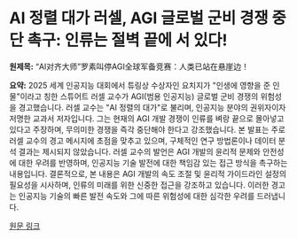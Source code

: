 # AI 정렬 대가 러셀, AGI 글로벌 군비 경쟁 중단 촉구: 인류는 절벽 끝에 서 있다!

**원제목:** “AI对齐大师”罗素叫停AGI全球军备竞赛：人类已站在悬崖边！

**요약:** 2025 세계 인공지능 대회에서 튜링상 수상자인 요치지가 "인생에 영향을 준 인물"이라고 칭한 스튜어트 러셀 교수가 AGI(범용 인공지능) 글로벌 군비 경쟁의 위험성을 경고했습니다.  러셀 교수는 "AI 정렬의 대가"로 불리며,  인공지능 분야의 권위자이자 저명한 교과서 저자입니다.  그는 현재의 AGI 개발 경쟁이 인류를 벼랑 끝으로 몰아넣고 있다고 주장하며,  무의미한 경쟁을 즉각 중단해야 한다고 강조했습니다.  본 발표는 주로 러셀 교수의 경고 메시지에 초점을 맞추고 있으며,  구체적인 연구 방법론이나 데이터 분석 결과는 제시되지 않았습니다.  러셀 교수의 발언은 AGI 개발의 윤리적 문제와 안전성에 대한 우려를 반영하며,  인공지능 기술 발전에 대한 책임감 있는 접근 방식을 촉구하는 내용입니다.  결론적으로,  본 내용은  AGI 개발의 속도 조절 및 윤리적 가이드라인 설정의 필요성을 시사하며,  인류의 미래를 위한 신중한 접근을 강조하고 있습니다.  이러한 경고는  인공지능 기술의 빠른 발전 속도와 그에 따른 위험성에 대한 심각한 우려를 드러냅니다.

[원문 링크](https://finance.sina.cn/stock/jdts/2025-07-26/detail-infhuzhu3806476.d.html?vt=4&cid=76993&node_id=76993)
